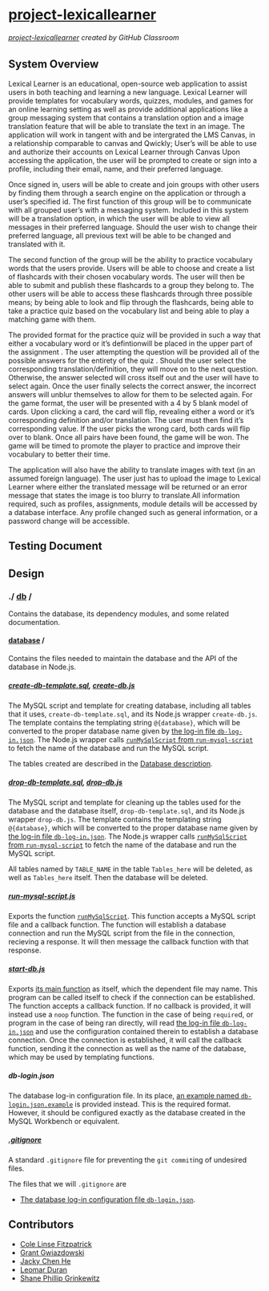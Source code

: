 # [project-lexicallearner]
###### [project-lexicallearner] created by GitHub Classroom

## System Overview

Lexical Learner is an educational, open-source web application to assist users in both teaching and learning a new language. Lexical Learner will provide templates for vocabulary words, quizzes, modules, and games for an online learning setting as well as provide additional applications like a group messaging system that contains a translation option and a image translation feature that will be able to translate the text in an image. The application will work in tangent with and be intergrated the LMS Canvas, in a relationship comparable to canvas and Qwickly; User’s will be able to use and authorize their accounts on Lexical Learner through Canvas Upon accessing the application, the user will be prompted to create or sign into a profile, including their email, name, and their preferred language. 

Once signed in, users will be able to create and join groups with other users by finding them through a search engine on the application or through a user’s specified id. The first function of this group will be to communicate with all grouped user’s with a messaging system. Included in this system will be a translation option, in which the user will be able to view all messages in their preferred language. Should the user wish to change their preferred language, all previous text will be able to be changed and translated with it.

The second function of the group will be the ability to practice vocabulary words that the users provide. Users will be able to choose and create a list of flashcards with their chosen vocabulary words. The user will then be able to submit and publish these flashcards to a group they belong to. The other users will be able to access these flashcards through three possible means; by being able to look and flip through the flashcards, being able to take a practice quiz based on the vocabulary list and being able to play a matching game with them.

The provided format for the practice quiz will be provided in such a way that either a   vocabulary word or  it’s defintionwill be placed in the upper part of the assignment . The user attempting the question will be provided all of the possible answers for the entirety of the quiz . Should the user select the corresponding translation/definition, they will move on to the next question. Otherwise, the answer selected will cross itself out and the user will have to select again. Once the user finally selects the correct answer, the incorrect answers will unblur themselves to allow for them to be selected again. For the game format, the user will be presented with a 4 by 5 blank model of cards. Upon clicking a card, the card will flip, revealing either a word or it’s corresponding definition and/or translation. The user must then find it’s corresponding value. If the user picks the wrong card, both cards will flip over to blank. Once all pairs have been found, the game will be won. The game will be timed to promote the player to practice and improve their vocabulary to better their time. 

The application will also have the ability to translate images with text (in an assumed foreign language). The user just has to upload the image to Lexical Learner where either the translated message will be returned or an error message that states the image is too blurry to translate.All information required, such as profiles, assignments, module details will be accessed by a database interface. Any profile changed such as general information, or a password change will be accessible.

## Testing Document

## Design

### ./ [db](./db) /

Contains the database, its dependency modules, and some related documentation.

#### [database](./db/database) /

Contains the files needed to maintain the database and the API of the database in Node.js.

##### [create-db-template.sql](./db/database/create-db-template.sql), [create-db.js](./db/database/create-db.js)

The MySQL script and template for creating database, including all tables that it uses, `create-db-template.sql`,
and its Node.js wrapper `create-db.js`.
The template contains the templating string `@{database}`, which will be converted to the proper database name given by [the log-in file `db-log-in.json`][log-in file].
The Node.js wrapper calls [`runMySqlScript` from `run-mysql-script`](./db/database/run-mysql-script.js#L14) to fetch the name of the database and run the MySQL script.

The tables created are described in the [Database description].

##### [drop-db-template.sql](./db/database/drop-db-template.sql), [drop-db.js](./db/database/drop-db.js)

The MySQL script and template for cleaning up the tables used for the database and the database itself, `drop-db-template.sql`,
and its Node.js wrapper `drop-db.js`.
The template contains the templating string `@{database}`, which will be converted to the proper database name given by [the log-in file `db-log-in.json`][log-in file].
The Node.js wrapper calls [`runMySqlScript` from `run-mysql-script`][`runMySqlScript`] to fetch the name of the database and run the MySQL script.

All tables named by `TABLE_NAME` in the table `Tables_here` will be deleted,
as well as `Tables_here` itself.
Then the database will be deleted.

##### [run-mysql-script.js](./db/database/run-mysql-script.js)

Exports the function [`runMySqlScript`].
This function accepts a MySQL script file and a callback function.
The function will establish a database connection and run the MySQL script from the file in the connection, recieving a response.
It will then message the callback function with that response.

##### [start-db.js](./db/database/start-db.js)

Exports [its main function][start-db main] as itself, which the dependent file may name.
This program can be called itself to check if the connection can be established.
The function accepts a callback function.
If no callback is provided, it will instead use a `noop` function.
The function in the case of being `require`d, or program in the case of being ran directly, will read [the log-in file `db-log-in.json`][log-in file] and use the configuration contained therein to establish a database connection.
Once the connection is established, it will call the callback function,
sending it the connection as well as the name of the database,
which may be used by templating functions.

##### db-login.json

The database log-in configuration file.
In its place, [an example named `db-login.json.example`][log-in example] is provided instead.
This is the required format.
However, it should be configured exactly as the database created in the
MySQL Workbench or equivalent.

##### [.gitignore](./db/database/.gitignore)

A standard `.gitignore` file for preventing the `git commit`ing of undesired files.

The files that we will `.gitignore` are
* [The database log-in configuration file `db-login.json`][log-in file].

## Contributors
* [Cole Linse Fitzpatrick][ColeFitz88]
* [Grant Gwiazdowski][GrantGwiaz]
* [Jacky Chen He][tuo17505]
* [Leomar Duran][lduran2]
* [Shane Phillip Grinkewitz][Shanegrinkewitz]

<!--
      link references
-->

<!-- meta -->
[project-lexicallearner]: https://github.com/Capstone-Projects-2022-Spring/project-lexicallearner

<!-- Design -->
[Database description]: ./tree/main/doc/database#readme
[`runMySqlScript`]: ./db/database/run-mysql-script.js#L14
[log-in file]: #db-loginjson
[log-in example]: ./db/database/db-login.json.example
[start-db main]: https://github.com/Capstone-Projects-2022-Spring/project-lexicallearner/blob/database/db/database/start-db.js#L20

<!-- Contributors -->
[ColeFitz88]: https://github.com/ColeFitz88
[lduran2]: https://github.com/lduran2
[GrantGwiaz]: https://github.com/GrantGwiaz
[tuo17505]: https://github.com/tuo17505
[Shanegrinkewitz]: https://github.com/Shanegrinkewitz
